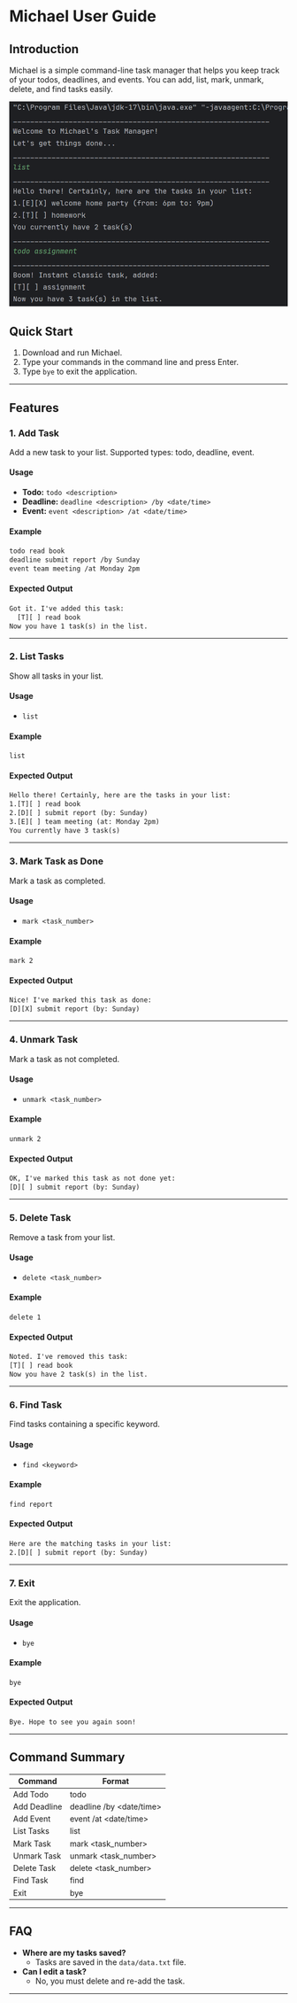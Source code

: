 # Michael User Guide

## Introduction
Michael is a simple command-line task manager that helps you keep track of your todos, deadlines, and events. You can add, list, mark, unmark, delete, and find tasks easily.


<img src= "/docs/img.png" >


## Quick Start
1. Download and run Michael.
2. Type your commands in the command line and press Enter.
3. Type `bye` to exit the application.

---

## Features

### 1. Add Task
Add a new task to your list. Supported types: todo, deadline, event.

#### Usage
- **Todo:** `todo <description>`
- **Deadline:** `deadline <description> /by <date/time>`
- **Event:** `event <description> /at <date/time>`

#### Example
```
todo read book
deadline submit report /by Sunday
event team meeting /at Monday 2pm
```

#### Expected Output
```
Got it. I've added this task:
  [T][ ] read book
Now you have 1 task(s) in the list.
```

---

### 2. List Tasks
Show all tasks in your list.

#### Usage
- `list`

#### Example
```
list
```

#### Expected Output
```
Hello there! Certainly, here are the tasks in your list:
1.[T][ ] read book
2.[D][ ] submit report (by: Sunday)
3.[E][ ] team meeting (at: Monday 2pm)
You currently have 3 task(s)
```

---

### 3. Mark Task as Done
Mark a task as completed.

#### Usage
- `mark <task_number>`

#### Example
```
mark 2
```

#### Expected Output
```
Nice! I've marked this task as done:
[D][X] submit report (by: Sunday)
```

---

### 4. Unmark Task
Mark a task as not completed.

#### Usage
- `unmark <task_number>`

#### Example
```
unmark 2
```

#### Expected Output
```
OK, I've marked this task as not done yet:
[D][ ] submit report (by: Sunday)
```

---

### 5. Delete Task
Remove a task from your list.

#### Usage
- `delete <task_number>`

#### Example
```
delete 1
```

#### Expected Output
```
Noted. I've removed this task:
[T][ ] read book
Now you have 2 task(s) in the list.
```

---

### 6. Find Task
Find tasks containing a specific keyword.

#### Usage
- `find <keyword>`

#### Example
```
find report
```

#### Expected Output
```
Here are the matching tasks in your list:
2.[D][ ] submit report (by: Sunday)
```

---

### 7. Exit
Exit the application.

#### Usage
- `bye`

#### Example
```
bye
```

#### Expected Output
```
Bye. Hope to see you again soon!
```

---

## Command Summary
| Command         | Format                                 |
|-----------------|----------------------------------------|
| Add Todo        | todo <description>                     |
| Add Deadline    | deadline <description> /by <date/time> |
| Add Event       | event <description> /at <date/time>    |
| List Tasks      | list                                   |
| Mark Task       | mark <task_number>                     |
| Unmark Task     | unmark <task_number>                   |
| Delete Task     | delete <task_number>                   |
| Find Task       | find <keyword>                         |
| Exit            | bye                                    |

---

## FAQ
- **Where are my tasks saved?**
    - Tasks are saved in the `data/data.txt` file.
- **Can I edit a task?**
    - No, you must delete and re-add the task.

---


